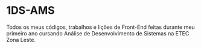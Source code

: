 # 1DS-AMS
Todos os meus códigos, trabalhos e lições de Front-End feitas durante meu primeiro ano cursando Análise de Desenvolvimento de Sistemas na ETEC Zona Leste.
